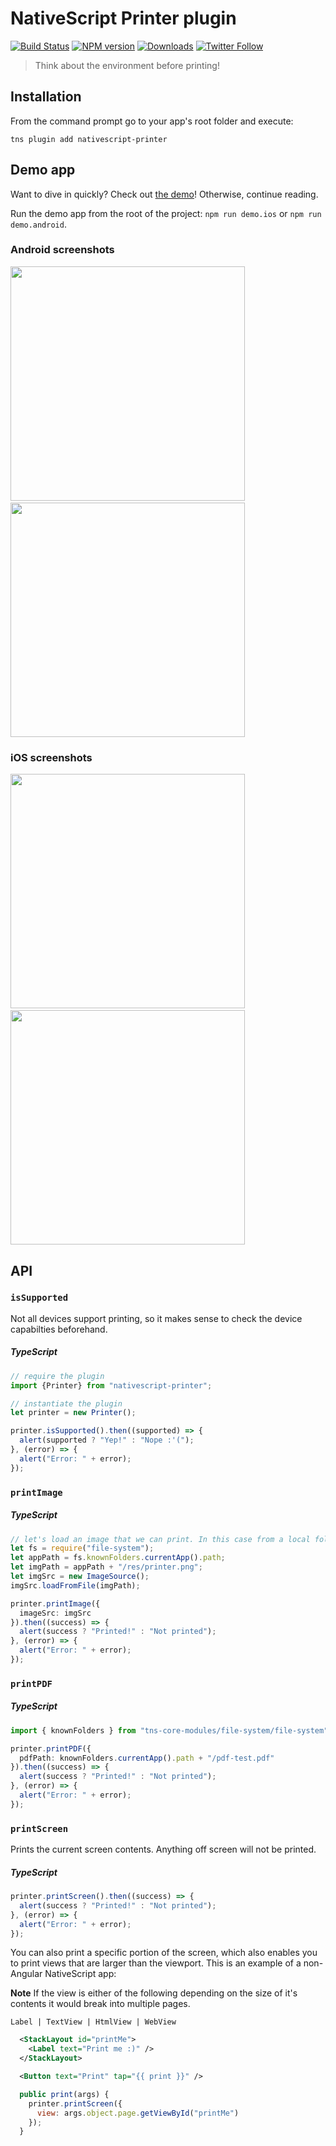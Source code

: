 # NativeScript Printer plugin

[![Build Status][build-status]][build-url]
[![NPM version][npm-image]][npm-url]
[![Downloads][downloads-image]][npm-url]
[![Twitter Follow][twitter-image]][twitter-url]

[build-status]:https://travis-ci.org/EddyVerbruggen/nativescript-printer.svg?branch=master
[build-url]:https://travis-ci.org/EddyVerbruggen/nativescript-printer
[npm-image]:http://img.shields.io/npm/v/nativescript-printer.svg
[npm-url]:https://npmjs.org/package/nativescript-printer
[downloads-image]:http://img.shields.io/npm/dm/nativescript-printer.svg
[twitter-image]:https://img.shields.io/twitter/follow/eddyverbruggen.svg?style=social&label=Follow%20me
[twitter-url]:https://twitter.com/eddyverbruggen

> Think about the environment before printing!

## Installation
From the command prompt go to your app's root folder and execute:

```
tns plugin add nativescript-printer
```

## Demo app
Want to dive in quickly? Check out [the demo](https://github.com/EddyVerbruggen/nativescript-printer/tree/master/demo)! Otherwise, continue reading.

Run the demo app from the root of the project: `npm run demo.ios` or `npm run demo.android`.

### Android screenshots
<img src="https://raw.githubusercontent.com/EddyVerbruggen/nativescript-printer/master/screenshots/android/android-select-printer.png" width="375px"/>&nbsp;&nbsp;&nbsp;&nbsp;<img src="https://raw.githubusercontent.com/EddyVerbruggen/nativescript-printer/master/screenshots/android/android-printer-options.png" width="375px"/>

### iOS screenshots
<img src="https://raw.githubusercontent.com/EddyVerbruggen/nativescript-printer/master/screenshots/ios/ios-select-printer.png" width="375px"/>&nbsp;&nbsp;&nbsp;&nbsp;<img src="https://raw.githubusercontent.com/EddyVerbruggen/nativescript-printer/master/screenshots/ios/ios-printing-in-progress.png" width="375px"/>

## API

### `isSupported`
Not all devices support printing, so it makes sense to check the device capabilties beforehand.

##### TypeScript
```typescript
// require the plugin
import {Printer} from "nativescript-printer";

// instantiate the plugin
let printer = new Printer();

printer.isSupported().then((supported) => {
  alert(supported ? "Yep!" : "Nope :'(");
}, (error) => {
  alert("Error: " + error);
});
```

### `printImage`

##### TypeScript
```typescript
// let's load an image that we can print. In this case from a local folder.
let fs = require("file-system");
let appPath = fs.knownFolders.currentApp().path;
let imgPath = appPath + "/res/printer.png";
let imgSrc = new ImageSource();
imgSrc.loadFromFile(imgPath);

printer.printImage({
  imageSrc: imgSrc
}).then((success) => {
  alert(success ? "Printed!" : "Not printed");
}, (error) => {
  alert("Error: " + error);
});
```

### `printPDF`

##### TypeScript
```typescript
import { knownFolders } from "tns-core-modules/file-system/file-system";

printer.printPDF({
  pdfPath: knownFolders.currentApp().path + "/pdf-test.pdf"
}).then((success) => {
  alert(success ? "Printed!" : "Not printed");
}, (error) => {
  alert("Error: " + error);
});
```

### `printScreen`
Prints the current screen contents. Anything off screen will not be printed.

##### TypeScript
```typescript
printer.printScreen().then((success) => {
  alert(success ? "Printed!" : "Not printed");
}, (error) => {
  alert("Error: " + error);
});
```

You can also print a specific portion of the screen, which also enables you to print
views that are larger than the viewport. This is an example of a non-Angular NativeScript app:

**Note**
If the view is either of the following depending on the size of it's contents it would break into multiple pages.

`Label | TextView | HtmlView | WebView`

```xml
  <StackLayout id="printMe">
    <Label text="Print me :)" />
  </StackLayout>

  <Button text="Print" tap="{{ print }}" />
```

```js
  public print(args) {
    printer.printScreen({
      view: args.object.page.getViewById("printMe")
    });
  }
```
